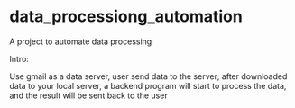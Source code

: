 # data_processiong_automation

A project to automate data processing

Intro:

Use gmail as a data server, user send data to the server;
after downloaded data to your local server, a backend program will start to
process the data, and the result will be sent back to the user


